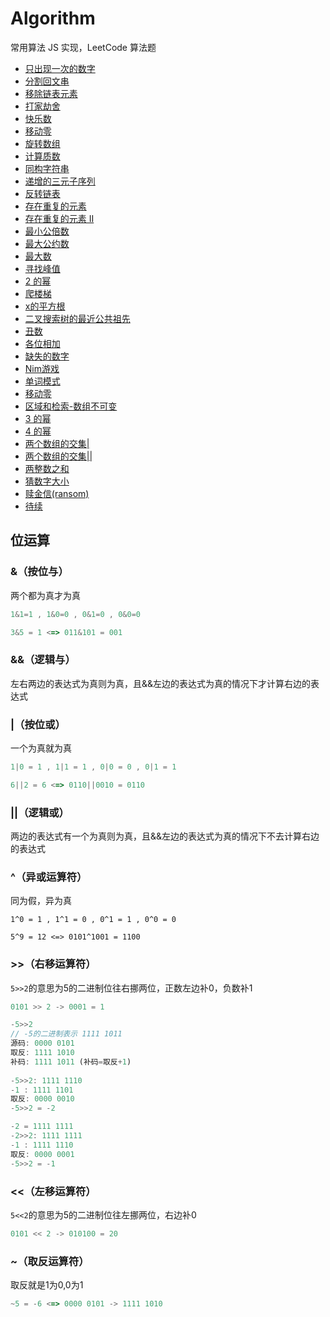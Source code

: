 # Algorithm

常用算法 JS 实现，LeetCode 算法题

- [只出现一次的数字](https://github.com/moshang-xc/Algorithm/issues/1)
- [分割回文串](https://github.com/moshang-xc/Algorithm/issues/2)
- [移除链表元素](https://github.com/moshang-xc/Algorithm/issues/3)
- [打家劫舍](https://github.com/moshang-xc/Algorithm/issues/4)
- [快乐数](https://github.com/moshang-xc/Algorithm/issues/5)
- [移动零](https://github.com/moshang-xc/Algorithm/issues/6)
- [旋转数组](https://github.com/moshang-xc/Algorithm/issues/7)
- [计算质数](https://github.com/moshang-xc/Algorithm/issues/8)
- [同构字符串](https://github.com/moshang-xc/Algorithm/issues/9)
- [递增的三元子序列](https://github.com/moshang-xc/Algorithm/issues/10)
- [反转链表](https://github.com/moshang-xc/Algorithm/issues/11)
- [存在重复的元素](https://github.com/moshang-xc/Algorithm/issues/12)
- [存在重复的元素 II](https://github.com/moshang-xc/Algorithm/issues/13)
- [最小公倍数](https://github.com/moshang-xc/Algorithm/issues/14)
- [最大公约数](https://github.com/moshang-xc/Algorithm/issues/15)
- [最大数](https://github.com/moshang-xc/Algorithm/issues/16)
- [寻找峰值](https://github.com/moshang-xc/Algorithm/issues/17)
- [2 的幂](https://github.com/moshang-xc/Algorithm/issues/18)
- [爬楼梯](https://github.com/moshang-xc/Algorithm/issues/19)
- [x的平方根](https://github.com/moshang-xc/Algorithm/issues/20)
- [二叉搜索树的最近公共祖先](https://github.com/moshang-xc/Algorithm/issues/21)
- [丑数](https://github.com/moshang-xc/Algorithm/issues/22)
- [各位相加](https://github.com/moshang-xc/Algorithm/issues/23)
- [缺失的数字](https://github.com/moshang-xc/Algorithm/issues/24)
- [Nim游戏](https://github.com/moshang-xc/Algorithm/issues/25)
- [单词模式](https://github.com/moshang-xc/Algorithm/issues/26)
- [移动零](https://github.com/moshang-xc/Algorithm/issues/27)
- [区域和检索-数组不可变](https://github.com/moshang-xc/Algorithm/issues/28)
- [3 的幂](https://github.com/moshang-xc/Algorithm/issues/29)
- [4 的幂](https://github.com/moshang-xc/Algorithm/issues/30)
- [两个数组的交集|](https://github.com/moshang-xc/Algorithm/issues/31)
- [两个数组的交集||](https://github.com/moshang-xc/Algorithm/issues/32)
- [两整数之和](https://github.com/moshang-xc/Algorithm/issues/33)
- [猜数字大小](https://github.com/moshang-xc/Algorithm/issues/34)
- [赎金信(ransom)](https://github.com/moshang-xc/Algorithm/issues/35)
- [待续]()


## 位运算

### &（按位与）
两个都为真才为真
```js
1&1=1 , 1&0=0 , 0&1=0 , 0&0=0

3&5 = 1 <=> 011&101 = 001 
```

### &&（逻辑与）
左右两边的表达式为真则为真，且&&左边的表达式为真的情况下才计算右边的表达式

### |（按位或）
一个为真就为真
```js
1|0 = 1 , 1|1 = 1 , 0|0 = 0 , 0|1 = 1

6||2 = 6 <=> 0110||0010 = 0110
```
### ||（逻辑或）
两边的表达式有一个为真则为真，且&&左边的表达式为真的情况下不去计算右边的表达式

### ^（异或运算符）
同为假，异为真
```JS
1^0 = 1 , 1^1 = 0 , 0^1 = 1 , 0^0 = 0

5^9 = 12 <=> 0101^1001 = 1100
```

### >>（右移运算符） 
`5>>2`的意思为5的二进制位往右挪两位，正数左边补0，负数补1

```js
0101 >> 2 -> 0001 = 1 

-5>>2 
// -5的二进制表示 1111 1011
源码: 0000 0101
取反: 1111 1010
补码: 1111 1011 (补码=取反+1)
 
-5>>2: 1111 1110
-1 : 1111 1101
取反: 0000 0010  
-5>>2 = -2

-2 = 1111 1111
-2>>2: 1111 1111
-1 : 1111 1110
取反: 0000 0001  
-5>>2 = -1
```

### <<（左移运算符）
`5<<2`的意思为5的二进制位往左挪两位，右边补0
```js
0101 << 2 -> 010100 = 20 
```
### ~（取反运算符）
取反就是1为0,0为1
```js
~5 = -6 <=> 0000 0101 -> 1111 1010
```